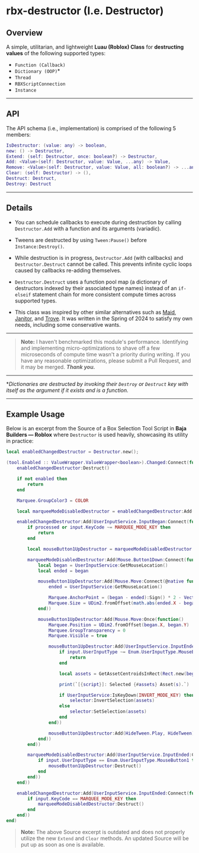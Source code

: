 # rbx-destructor (I.e. Destructor)

## Overview

A simple, utilitarian, and lightweight **Lua*u* (Roblox) Class** for **destructing values** of the following supported types:
- `Function (Callback)`
- `Dictionary (OOP)`*
- `Thread`
- `RBXScriptConnection`
- `Instance`

---

## API

The API schema (i.e., implementation) is comprised of the following 5 members:

```lua
IsDestructor: (value: any) -> boolean,                                    -- Returns a *boolean* indicating whether `value` is a *Destructor*.
new: () -> Destructor,                                                    -- Returns a new *Destructor* object.
Extend: (self: Destructor, once: boolean?) -> Destructor,                 -- Returns a new sub-*Destructor* object that calls `Destruct` when the parent *Destructor* `self` calls `Destruct`. If `once` is *true*, `Destruct` will only be called once.
Add: <Value>(self: Destructor, value: Value, ...any) -> Value,            -- Adds `value` to the *Destructor*. If `value` is a *function*, it will be thunked with varargs `...`, and will throw an error if `Destruct` is executing.
Remove: <Value>(self: Destructor, value: Value, all: boolean?) -> ...any, -- Removes the first value matching `value` from the *Destructor* and returns it if found. If `all` is *true*, all values matching `value` will be removed and returned, not just the first.
Clear: (self: Destructor) -> (),                                          -- Removes all values from the *Destructor* without destructing them.
Destruct: Destruct,                                                       -- Destructs and removes all values from the *Destructor*. Throws an error if called during execution.
Destroy: Destruct                                                         -- Alias for the `Destruct` method.
```

---

## Details

- You can schedule callbacks to execute during destruction by calling `Destructor.Add` with a function and its arguments (variadic).

- Tweens are destructed by using `Tween:Pause()` before `Instance:Destroy()`.

- While destruction is in progress, `Destructor.Add` (with callbacks) and `Destructor.Destruct` cannot be called. This prevents infinite cyclic loops caused by callbacks re-adding themselves.

- `Destructor.Destruct` uses a function pool map (a dictionary of destructors indexed by their associated type names) instead of an `if-elseif` statement chain for more consistent compute times across supported types.

- This class was inspired by other similar alternatives such as [Maid](https://github.com/Quenty/NevermoreEngine/blob/main/src/maid/src/Shared/Maid.lua), [Janitor](https://github.com/howmanysmall/Janitor), and [Trove](https://github.com/Sleitnick/RbxUtil/blob/main/modules/trove/init.luau). It was written in the Spring of 2024 to satisfy my own needs, including some conservative wants.

---

> **Note:** I haven't benchmarked this module's performance. Identifying and implementing micro-optimizations to shave off a few microseconds of compute time wasn't a priority during writing. If you have any reasonable optimizations, please submit a Pull Request, and it may be merged. ***Thank you.***

---

**Dictionaries are destructed by invoking their `Destroy` or `Destruct` key with itself as the argument if it exists and is a function.*

---

## Example Usage

Below is an excerpt from the Source of a Box Selection Tool Script in **Baja Builders — Roblox** where `Destructor` is used heavily, showcasing its utility in practice:

```lua
local enabledChangedDestructor = Destructor.new();

(tool.Enabled :: ValueWrapper.ValueWrapper<boolean>).Changed:Connect(function(enabled: boolean)
	enabledChangedDestructor:Destruct()

	if not enabled then
		return
	end

	Marquee.GroupColor3 = COLOR

	local marqueeModeDisabledDestructor = enabledChangedDestructor:Add(Destructor.new())

	enabledChangedDestructor:Add(UserInputService.InputBegan:Connect(function(input, processed)
		if processed or input.KeyCode ~= MARQUEE_MODE_KEY then
			return
		end

		local mouseButton1UpDestructor = marqueeModeDisabledDestructor:Add(Destructor.new())

		marqueeModeDisabledDestructor:Add(Mouse.Button1Down:Connect(function()
			local began = UserInputService:GetMouseLocation()
			local ended = began

			mouseButton1UpDestructor:Add(Mouse.Move:Connect(@native function()
				ended = UserInputService:GetMouseLocation()

				Marquee.AnchorPoint = (began - ended):Sign() * 2 - Vector2.one
				Marquee.Size = UDim2.fromOffset(math.abs(ended.X - began.X), math.abs(ended.Y - began.Y))
			end))

			mouseButton1UpDestructor:Add(Mouse.Move:Once(function()
				Marquee.Position = UDim2.fromOffset(began.X, began.Y)
				Marquee.GroupTransparency = 0
				Marquee.Visible = true

				mouseButton1UpDestructor:Add(UserInputService.InputEnded:Connect(function(input)
					if input.UserInputType ~= Enum.UserInputType.MouseButton1 then
						return
					end

					local assets = GetAssetCentroidsInRect(Rect.new(began:Min(ended), began:Max(ended)))

					print(`[{script}]: Selected {#assets} Asset(s).`)

					if UserInputService:IsKeyDown(INVERT_MODE_KEY) then
						selector:InvertSelection(assets)
					else
						selector:SetSelection(assets)
					end
				end))

				mouseButton1UpDestructor:Add(HideTween.Play, HideTween)
			end))
		end))

		marqueeModeDisabledDestructor:Add(UserInputService.InputEnded:Connect(function(input)
			if input.UserInputType == Enum.UserInputType.MouseButton1 then
				mouseButton1UpDestructor:Destruct()
			end
		end))
	end))

	enabledChangedDestructor:Add(UserInputService.InputEnded:Connect(function(input)
		if input.KeyCode == MARQUEE_MODE_KEY then
			marqueeModeDisabledDestructor:Destruct()
		end
	end))
end)
```

> **Note:** The above Source excerpt is outdated and does not properly utilize the new `Extend` and `Clear` methods. An updated Source will be put up as soon as one is available.
